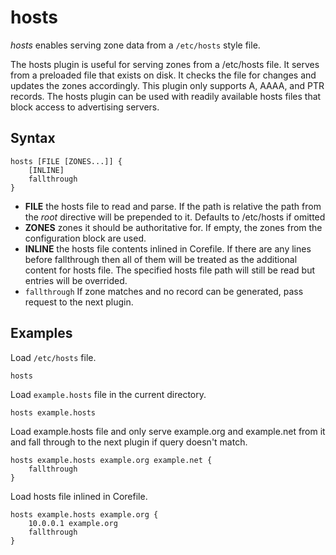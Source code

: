 # hosts

*hosts* enables serving zone data from a `/etc/hosts` style file.

The hosts plugin is useful for serving zones from a /etc/hosts file. It serves from a preloaded
file that exists on disk. It checks the file for changes and updates the zones accordingly. This
plugin only supports A, AAAA, and PTR records. The hosts plugin can be used with readily
available hosts files that block access to advertising servers.

## Syntax

~~~
hosts [FILE [ZONES...]] {
    [INLINE]
    fallthrough
}
~~~

* **FILE** the hosts file to read and parse. If the path is relative the path from the *root*
  directive will be prepended to it. Defaults to /etc/hosts if omitted
* **ZONES** zones it should be authoritative for. If empty, the zones from the configuration block
   are used.
* **INLINE** the hosts file contents inlined in Corefile. If there are any lines before fallthrough
   then all of them will be treated as the additional content for hosts file. The specified hosts
   file path will still be read but entries will be overrided.
* `fallthrough` If zone matches and no record can be generated, pass request to the next plugin.

## Examples

Load `/etc/hosts` file.

~~~
hosts
~~~

Load `example.hosts` file in the current directory.

~~~
hosts example.hosts
~~~

Load example.hosts file and only serve example.org and example.net from it and fall through to the
next plugin if query doesn't match.

~~~
hosts example.hosts example.org example.net {
    fallthrough
}
~~~

Load hosts file inlined in Corefile.

~~~
hosts example.hosts example.org {
    10.0.0.1 example.org
    fallthrough
}
~~~
